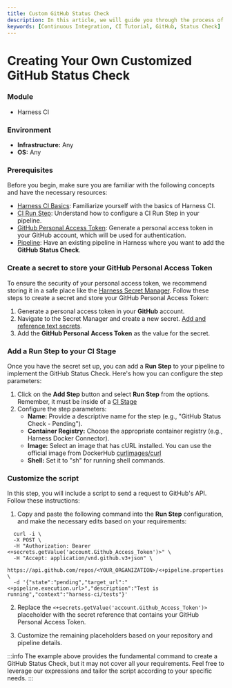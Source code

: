 ```yaml
---
title: Custom GitHub Status Check
description: In this article, we will guide you through the process of creating your own customized GitHub Status Check using our Harness CI module. By following these steps, you'll be able to integrate a GitHub Status Check into your CI pipeline and enhance your development workflow.
keywords: [Continuous Integration, CI Tutorial, GitHub, Status Check]
---
```


# Creating Your Own Customized GitHub Status Check

### Module

- Harness CI

### Environment

- **Infrastructure:** Any
- **OS:** Any

### Prerequisites

Before you begin, make sure you are familiar with the following concepts and have the necessary resources:

* [Harness CI Basics](/docs/continuous-integration/get-started/key-concepts): Familiarize yourself with the basics of Harness CI.
* [CI Run Step](/docs/continuous-integration/use-ci/run-ci-scripts/run-step-settings): Understand how to configure a CI Run Step in your pipeline.
* [GitHub Personal Access Token](https://docs.github.com/en/authentication/keeping-your-account-and-data-secure/managing-your-personal-access-tokens): Generate a personal access token in your GitHub account, which will be used for authentication.
* [Pipeline](/docs/platform/Pipelines/harness-yaml-quickstart): Have an existing pipeline in Harness where you want to add the **GitHub Status Check**.

### Create a secret to store your GitHub Personal Access Token

To ensure the security of your personal access token, we recommend storing it in a safe place like the [Harness Secret Manager](/docs/platform/tecrets/tecrets-management/harness-secret-manager-overview). Follow these steps to create a secret and store your GitHub Personal Access Token:

1. Generate a personal access token in your **GitHub** account.
2. Navigate to the  Secret Manager and create a new secret. [Add and reference text secrets](/docs/platform/tecrets/add-use-text-secrets).
3. Add the **GitHub Personal Access Token** as the value for the secret.

### Add a Run Step to your CI Stage

Once you have the secret set up, you can add a **Run Step** to your pipeline to implement the GitHub Status Check. Here's how you can configure the step parameters:

1. Click on the **Add Step** button and select **Run Step** from the options. Remember, it must be inside of a [CI Stage](/docs/continuous-integration/use-ci/set-up-build-infrastructure/ci-stage-settings)
2. Configure the step parameters:
    - **Name:** Provide a descriptive name for the step (e.g., "GitHub Status Check - Pending").
    - **Container Registry:** Choose the appropriate container registry (e.g., Harness Docker Connector).
    - **Image:** Select an image that has cURL installed. You can use the official image from DockerHub [curlimages/curl](https://hub.docker.com/r/curlimages/curl)
    - **Shell:** Set it to "sh" for running shell commands.

### Customize the script

In this step, you will include a script to send a request to GitHub's API. Follow these instructions:

1. Copy and paste the following command into the **Run Step** configuration, and make the necessary edits based on your requirements:

```shell
  curl -i \
  -X POST \
  -H "Authorization: Bearer <+secrets.getValue('account.Github_Access_Token')>" \
  -H "Accept: application/vnd.github.v3+json" \
  https://api.github.com/repos/<YOUR_ORGANIZATION>/<+pipeline.properties.ci.codebase.repoName>/statuses/<+codebase.commitSha> \
  -d '{"state":"pending","target_url":"<+pipeline.execution.url>","description":"Test is running","context":"harness-ci/tests"}'
```

2. Replace the ```<+secrets.getValue('account.Github_Access_Token')>``` placeholder with the secret reference that contains your GitHub Personal Access Token.

3. Customize the remaining placeholders based on your repository and pipeline details.

:::info
The example above provides the fundamental command to create a GitHub Status Check, but it may not cover all your requirements. Feel free to leverage our expressions and tailor the script according to your specific needs.
:::
